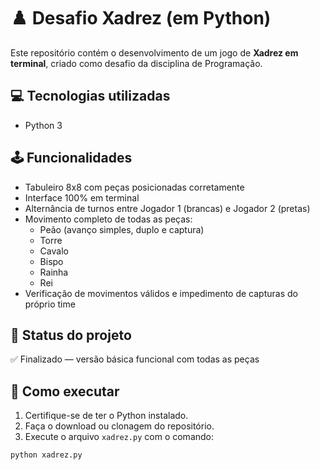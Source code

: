 # ♟️ Desafio Xadrez (em Python)

Este repositório contém o desenvolvimento de um jogo de **Xadrez em terminal**, criado como desafio da disciplina de Programação.

## 💻 Tecnologias utilizadas

- Python 3

## 🕹️ Funcionalidades

- Tabuleiro 8x8 com peças posicionadas corretamente
- Interface 100% em terminal
- Alternância de turnos entre Jogador 1 (brancas) e Jogador 2 (pretas)
- Movimento completo de todas as peças:
  - Peão (avanço simples, duplo e captura)
  - Torre
  - Cavalo
  - Bispo
  - Rainha
  - Rei
- Verificação de movimentos válidos e impedimento de capturas do próprio time

## 🚀 Status do projeto

✅ Finalizado — versão básica funcional com todas as peças

## 🙌 Como executar

1. Certifique-se de ter o Python instalado.
2. Faça o download ou clonagem do repositório.
3. Execute o arquivo `xadrez.py` com o comando:

```bash
python xadrez.py
